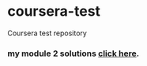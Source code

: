 # coursera-test
Coursera test repository
### my module 2 solutions [click here](https://aashishn19.github.io/coursera-test/module2-solution/).
